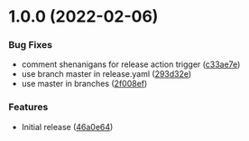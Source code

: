 # 1.0.0 (2022-02-06)


### Bug Fixes

* comment shenanigans for release action trigger ([c33ae7e](https://github.com/tnlcommunity/action-buf/commit/c33ae7eafaad711cec471d1d925d403795eaa72f))
* use branch master in release.yaml ([293d32e](https://github.com/tnlcommunity/action-buf/commit/293d32ec402fa448a04dd2a0ec4d3b787642a2f0))
* use master in branches ([2f008ef](https://github.com/tnlcommunity/action-buf/commit/2f008efa90923ac03b3ce2cf493a43adb1729cbe))


### Features

* Initial release ([46a0e64](https://github.com/tnlcommunity/action-buf/commit/46a0e64ea601aac5e1b67ae61f1f6fe277e4b608))
